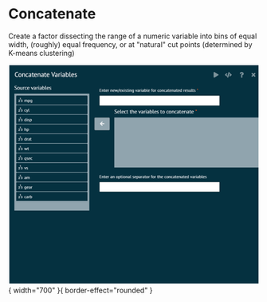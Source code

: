 # Concatenate
Create a factor dissecting the range of a numeric variable into bins of equal width, (roughly) equal frequency, or at "natural" cut points (determined by K-means clustering)

![alt text](screenshots/image67.png){ width="700" }{ border-effect="rounded" }